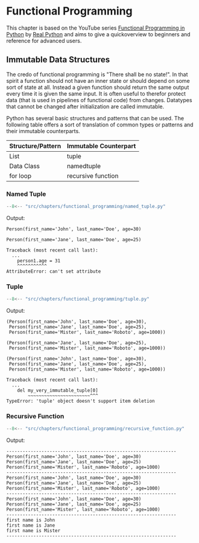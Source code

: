 # Functional Programming
This chapter is based on the YouTube series [Functional Programming in Python](https://youtube.com/playlist?list=PLP8GkvaIxJP1z5bu4NX_bFrEInBkAgTMr&si=vlbk8pZFg6QRrqfG) by [Real Python](https://www.youtube.com/@realpython) and aims to give a quickoverview to beginners and reference for advanced users.

## Immutable Data Structures
The credo of functional programming is "There shall be no state!". In that spirit a function should not have an inner state or should depend on some sort of state at all. Instead a given function should return the same output every time it is given the same input. It is often useful to therefor protect data (that is used in pipelines of functional code) from changes. Datatypes that cannot be changed after initialization are called immutable.

Python has several basic structures and patterns that can be used. The following table offers a sort of translation of common types or patterns and their immutable counterparts.

| Structure/Pattern 	| Immutable Counterpart 	|
|-------------------	|-----------------------	|
| List              	| tuple                 	|
| Data Class        	| namedtuple            	|
| for loop           	| recursive function     	|

### Named Tuple
```python
--8<-- "src/chapters/functional_programming/named_tuple.py"
```
Output:
```
Person(first_name='John', last_name='Doe', age=30)

Person(first_name='Jane', last_name='Doe', age=25)

Traceback (most recent call last):
  ...
    person1.age = 31
    ^^^^^^^^^^^
AttributeError: can't set attribute
```

### Tuple
```python
--8<-- "src/chapters/functional_programming/tuple.py"
```
Output:
```
(Person(first_name='John', last_name='Doe', age=30),
 Person(first_name='Jane', last_name='Doe', age=25),
 Person(first_name='Mister', last_name='Roboto', age=1000))

(Person(first_name='Jane', last_name='Doe', age=25),
 Person(first_name='Mister', last_name='Roboto', age=1000))

(Person(first_name='John', last_name='Doe', age=30),
 Person(first_name='Jane', last_name='Doe', age=25),
 Person(first_name='Mister', last_name='Roboto', age=1000))
 
Traceback (most recent call last):
  ...
    del my_very_immutable_tuple[0]
        ~~~~~~~~~~~~~~~~~~~~~~~^^^
TypeError: 'tuple' object doesn't support item deletion
```

### Recursive Function
```python
--8<-- "src/chapters/functional_programming/recursive_function.py"
```
Output:
```
---------------------------------------------------------------
Person(first_name='John', last_name='Doe', age=30)
Person(first_name='Jane', last_name='Doe', age=25)
Person(first_name='Mister', last_name='Roboto', age=1000)
---------------------------------------------------------------
Person(first_name='John', last_name='Doe', age=30)
Person(first_name='Jane', last_name='Doe', age=25)
Person(first_name='Mister', last_name='Roboto', age=1000)
---------------------------------------------------------------
Person(first_name='John', last_name='Doe', age=30)
Person(first_name='Jane', last_name='Doe', age=25)
Person(first_name='Mister', last_name='Roboto', age=1000)
---------------------------------------------------------------
first name is John
first name is Jane
first name is Mister
---------------------------------------------------------------
```